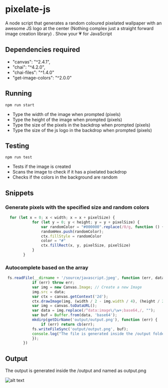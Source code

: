 # pixelate-js

A node script that generates a random coloured pixelated wallpaper with an awesome JS logo at the center (Nothing complex just a straight forward image creation library) . Show your 💗 for JavaScript

## Dependencies required
- "canvas": "^2.4.1",
- "chai": "^4.2.0",
- "chai-files": "^1.4.0"
- "get-image-colors": "^2.0.0"

## Running

```
npm run start
```
- Type the width of the image when prompted (pixels)
- Type the height of the image when prompted (pixels)
- Type the size of the pixels in the backdrop when prompted (pixels)
- Type the size of the js logo in the backdrop when prompted (pixels)

## Testing

```
npm run test
```
- Tests if the image is created
- Scans the image to check if it has a pixelated backdrop
- Checks if the colors in the background are random

## Snippets

### Generate pixels with the specified size and random colors

``` js
  for (let x = 0; x < width; x = x + pixelSize) {
            for (let y = 0; y < height; y = y + pixelSize) {
                var randomColor = "#000000".replace(/0/g, function () { return (~~(Math.random() * 16)).toString(16); });
                randomHex.push(randomColor);
                ctx.fillStyle = randomColor
                color = "#"
                ctx.fillRect(x, y, pixelSize, pixelSize)
            }
        }
```

### Autocomplete based on the array

``` js
 fs.readFile(__dirname + '/source/javascript.jpeg', function (err, data) {
            if (err) throw err;
            var img = new Canvas.Image; // Create a new Image
            img.src = data;
            var ctx = canvas.getContext('2d');
            ctx.drawImage(img, (width / 2 - img.width / 4), (height / 2 - img.height / 4), img.width / 2, img.height / 2);
            var img = canvas.toDataURL();
            var data = img.replace(/^data:image\/\w+;base64,/, "");
            var buf = Buffer.from(data, 'base64');
            mkdirp(getDirName('output/output.png'), function (err) {
                if (err) return cb(err);
            fs.writeFileSync('output/output.png', buf);
            console.log("The file is generated inside the /output folder");
            });
        })
```

## Output

The output is generated inside the /output and named as output.png

![alt text](http://url/to/img.png)
